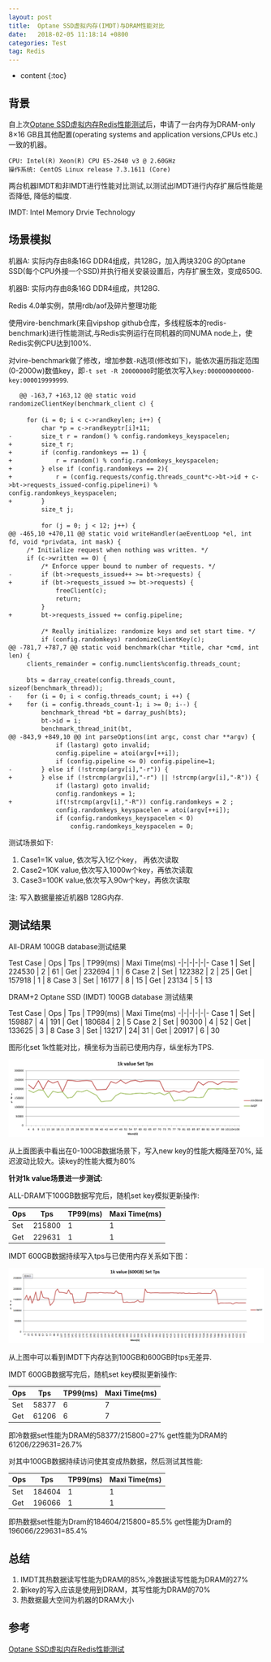 ```yaml
---
layout: post
title:  Optane SSD虚拟内存(IMDT)与DRAM性能对比
date:   2018-02-05 11:18:14 +0800
categories: Test
tag: Redis
---
```


* content
{:toc}

背景
----------

自上次[Optane SSD虚拟内存Redis性能测试](https://githubmota.github.io/2017/12/27/Optane-SSD-Memory-Benchmark/)后，申请了一台内存为DRAM-only 8×16 GB且其他配置(operating systems and application versions,CPUs etc.)一致的机器。

    CPU: Intel(R) Xeon(R) CPU E5-2640 v3 @ 2.60GHz
    操作系统: CentOS Linux release 7.3.1611 (Core)

两台机器IMDT和非IMDT进行性能对比测试,以测试出IMDT进行内存扩展后性能是否降低, 降低的幅度.

IMDT: Intel Memory Drvie Technology

场景模拟
----------
机器A: 实际内存由8条16G DDR4组成，共128G，加入两块320G 的Optane SSD(每个CPU外接一个SSD)并执行相关安装设置后，内存扩展生效，变成650G.

机器B: 实际内存由8条16G DDR4组成，共128G.

Redis 4.0单实例，禁用rdb/aof及碎片整理功能

使用vire-benchmark(来自vipshop github仓库，多线程版本的redis-benchmark)进行性能测试,与Redis实例运行在同机器的同NUMA node上，使Redis实例CPU达到100%.

对vire-benchmark做了修改，增加参数`-R`选项(修改如下)，能依次遍历指定范围(0-2000w)数值key，即`-t set -R 20000000`时能依次写入`key:000000000000-key:000019999999`.

       @@ -163,7 +163,12 @@ static void randomizeClientKey(benchmark_client c) {
     
         for (i = 0; i < c->randkeylen; i++) {
             char *p = c->randkeyptr[i]+11;
    -        size_t r = random() % config.randomkeys_keyspacelen;
    +        size_t r;
    +        if (config.randomkeys == 1) {
    +            r = random() % config.randomkeys_keyspacelen;
    +        } else if (config.randomkeys == 2){
    +            r = (config.requests/config.threads_count*c->bt->id + c->bt->requests_issued-config.pipeline+i) % config.randomkeys_keyspacelen;
    +        }
             size_t j;
     
             for (j = 0; j < 12; j++) {
    @@ -465,10 +470,11 @@ static void writeHandler(aeEventLoop *el, int fd, void *privdata, int mask) {
         /* Initialize request when nothing was written. */
         if (c->written == 0) {
             /* Enforce upper bound to number of requests. */
    -        if (bt->requests_issued++ >= bt->requests) {
    +        if (bt->requests_issued >= bt->requests) {
                 freeClient(c);
                 return;
             }
    +        bt->requests_issued += config.pipeline;
     
             /* Really initialize: randomize keys and set start time. */
             if (config.randomkeys) randomizeClientKey(c);
    @@ -781,7 +787,7 @@ static void benchmark(char *title, char *cmd, int len) {
         clients_remainder = config.numclients%config.threads_count;
     
         bts = darray_create(config.threads_count, sizeof(benchmark_thread));
    -    for (i = 0; i < config.threads_count; i ++) {
    +    for (i = config.threads_count-1; i >= 0; i--) {
             benchmark_thread *bt = darray_push(bts);
             bt->id = i;
             benchmark_thread_init(bt,
    @@ -843,9 +849,10 @@ int parseOptions(int argc, const char **argv) {
                 if (lastarg) goto invalid;
                 config.pipeline = atoi(argv[++i]);
                 if (config.pipeline <= 0) config.pipeline=1;
    -        } else if (!strcmp(argv[i],"-r")) {
    +        } else if (!strcmp(argv[i],"-r") || !strcmp(argv[i],"-R")) {
                 if (lastarg) goto invalid;
                 config.randomkeys = 1;
    +            if(!strcmp(argv[i],"-R")) config.randomkeys = 2 ;
                 config.randomkeys_keyspacelen = atoi(argv[++i]);
                 if (config.randomkeys_keyspacelen < 0)
                     config.randomkeys_keyspacelen = 0;
 
测试场景如下:

1. Case1=1K value, 依次写入1亿个key， 再依次读取
2. Case2=10K value,依次写入1000w个key，再依次读取
3. Case3=100K value,依次写入90w个key，再依次读取

注: 写入数据量接近机器B 128G内存.

测试结果
----------

All-DRAM 100GB database测试结果

Test Case | Ops | Tps | TP99(ms) | Maxi Time(ms)
-|-|-|-|-|-
Case 1 | Set | 224530 | 2 | 61
       | Get | 232694 | 1 | 6
Case 2 | Set | 122382 | 2 | 25
       | Get | 157918 | 1 | 8
Case 3 | Set | 16177  | 8 | 15
       | Get | 23134  | 5 | 13

DRAM+2 Optane SSD (IMDT) 100GB database 测试结果

Test Case | Ops | Tps | TP99(ms) | Maxi Time(ms)
-|-|-|-|-|-
Case 1 | Set | 159887 | 4 | 191
       | Get | 180684 | 2 | 5
Case 2 | Set | 90300  | 4 | 52
       | Get | 133625 | 3 | 8
Case 3 | Set | 13217  | 24| 31
       | Get | 20917  | 6 | 30

图形化set 1k性能对比，横坐标为当前已使用内存，纵坐标为TPS.

![1k value 100G Set Tps](../styles/images/2018-02-05-Optane-SSD-Memory-Benchmark-2/1k_value_100G_Set_Tps.png)

从上面图表中看出在0-100GB数据场景下，写入new key的性能大概降至70%, 延迟波动比较大。读key的性能大概为80%

**针对1k value场景进一步测试:**

ALL-DRAM下100GB数据写完后，随机set key模拟更新操作:

Ops | Tps | TP99(ms) | Maxi Time(ms)
-|-|-|-
Set | 215800 | 1 | 1
Get | 229631 | 1 | 1

IMDT 600GB数据持续写入tps与已使用内存关系如下图：

![1k value 600G Set Tps](../styles/images/2018-02-05-Optane-SSD-Memory-Benchmark-2/1k_value_600G_Set_Tps.png)

从上图中可以看到IMDT下内存达到100GB和600GB时tps无差异.

IMDT 600GB数据写完后，随机set key模拟更新操作:

Ops | Tps | TP99(ms) | Maxi Time(ms)
-|-|-|-
Set | 58377 | 6 | 7
Get | 61206 | 6 | 7

即冷数据set性能为DRAM的58377/215800=27%
get性能为DRAM的61206/229631=26.7%

对其中100GB数据持续访问使其变成热数据，然后测试其性能:

Ops | Tps | TP99(ms) | Maxi Time(ms)
-|-|-|-
Set | 184604 | 1 | 1
Get | 196066 | 1 | 1

即热数据set性能为Dram的184604/215800=85.5%
get性能为Dram的196066/229631=85.4%

总结
----------
1. IMDT其热数据读写性能为DRAM的85%,冷数据读写性能为DRAM的27%
2. 新key的写入应该是使用到DRAM，其写性能为DRAM的70%
3. 热数据最大空间为机器的DRAM大小

参考
----------

[Optane SSD虚拟内存Redis性能测试](https://githubmota.github.io/2017/12/27/Optane-SSD-Memory-Benchmark/)
